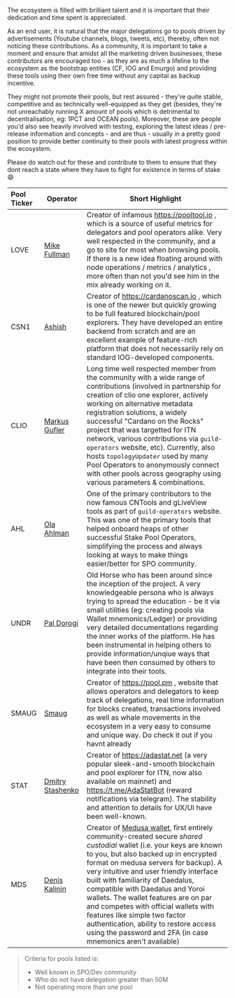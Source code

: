 The ecosystem is filled with brilliant talent and it is important that their dedication and time spent is appreciated.

As an end user, it is natural that the major delegations go to pools driven by advertisements (Youtube channels, blogs, tweets, etc), thereby, often not noticing these contributions. As a community, it is important to take a moment and ensure that amidst all the marketing driven businesses, these contributors are encouraged too - as they are as much a lifeline to the ecosystem as the bootstrap entities (CF, IOG and Emurgo) and providing these tools using their own free time without any capital as backup incentive.

They might not promote their pools, but rest assured - they're quite stable, competitive and as technically well-equipped as they get (besides, they're not unreachably running X amount of pools which is detrimental to decentralisation, eg: 1PCT and OCEAN pools). Moreover, these are people you'd also see heavily involved with testing, exploring the latest ideas / pre-release information and concepts - and are thus - usually in a pretty good position to provide better continuity to their pools with latest progress within the ecosystem.

Please do watch out for these and contribute to them to ensure that they dont reach a state where they have to fight for existence in terms of stake :smile:

|Pool Ticker   |Operator          |Short Highlight                                  |
|:-------------|------------------|-------------------------------------------------|
|LOVE          |[Mike Fullman]    |Creator of infamous https://pooltool.io , which is a source of useful metrics for delegators and pool operators alike. Very well respected in the community, and a go to site for most when browsing pools. If there is a new idea floating around with node operations / metrics / analytics , more often than not you'd see him in the mix already working on it.|
|CSN1          |[Ashish]          |Creator of https://cardanoscan.io , which is one of the newer but quickly growing to be full featured blockchain/pool explorers. They have developed an entire backend from scratch and are an excellent example of feature-rich platform that does not necessarily rely on standard IOG-developed components.|
|CLIO          |[Markus Gufler]   |Long time well respected member from the community with a wide range of contributions (involved in partnership for creation of clio one explorer, actively working on alternative metadata registration solutions, a widely successful "Cardano on the Rocks" project that was targetted for ITN network, various contributions via `guild-operators` website, etc). Currently, also hosts `topologyUpdater` used by many Pool Operators to anonymously connect with other pools across geography using various parameters & combinations.|
|AHL           |[Ola Ahlman]      |One of the primary contributors to the now famous CNTools and gLiveView tools as part of `guild-operators` website. This was one of the primary tools that helped onboard heaps of other successful Stake Pool Operators, simplifying the process and always looking at ways to make things easier/better for SPO community.|
|UNDR          |[Pal Dorogi]      |Old Horse who has been around since the inception of the project. A very knowledgeable persona who is always trying to spread the education - be it via small utilities (eg: creating pools via Wallet mnemonics/Ledger) or providing very detailed documentations regarding the inner works of the platform. He has been instrumental in helping others to provide information/unqiue ways that have been then consumed by others to integrate into their tools. |
|SMAUG         |[Smaug]           |Creator of https://pool.pm , website that allows operators and delegators to keep track of delegations, real time information for blocks created, transactions involved as well as whale movements in the ecosystem in a very easy to consume and unique way. Do check it out if you havnt already|
|STAT          |[Dmitry Stashenko]|Creator of https://adastat.net (a very popular sleek-and-smooth blockchain and pool explorer for ITN, now also available on mainnet) and https://t.me/AdaStatBot (reward notifications via telegram). The stability and attention to details for UX/UI have been well-known.|
|MDS           |[Denis Kalinin]   |Creator of [Medusa wallet](https://adawallet.io), first entirely community-created secure *shared custodial* wallet (i.e. your keys are known to you, but also backed up in encrypted format on medusa servers for backup). A very intuitive and user friendly interface built with familiarity of Daedalus, compatible with Daedalus and Yoroi wallets. The wallet features are on par and competes with official wallets with features like simple two factor authentication, ability to restore access using the password and 2FA (in case mnemonics aren't available)|

> Criteria for pools listed is:
>  - Well known in SPO/Dev community
>  - Who do not have delegation greater than 50M
>  - Not operating more than one pool

[Mike Fullman]: https://t.me/papacarp
[Ashish]: https://t.me/blStitch
[Markus Gufler]: https://t.me/gufmar
[Pal Dorogi]: https://t.me/iilap
[Ola Ahlman]: https://t.me/olaahlman
[Smaug]: https://t.me/SmaugPool
[Dmitry Stashenko]: https://t.me/dmitry_stas
[Denis Kalinin]: https://t.me/Fell_x27
